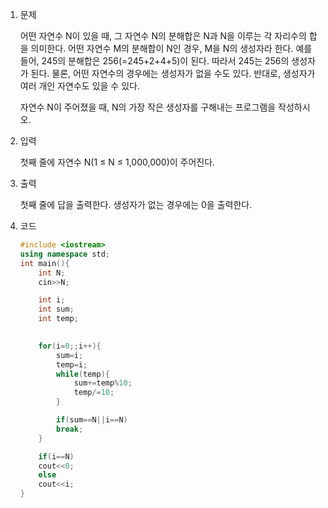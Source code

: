 1. 문제

   어떤 자연수 N이 있을 때, 그 자연수 N의 분해합은 N과 N을 이루는 각 자리수의 합을 의미한다. 어떤 자연수 M의 분해합이 N인 경우, M을 N의 생성자라 한다. 예를 들어, 245의 분해합은 256(=245+2+4+5)이 된다. 따라서 245는 256의 생성자가 된다. 물론, 어떤 자연수의 경우에는 생성자가 없을 수도 있다. 반대로, 생성자가 여러 개인 자연수도 있을 수 있다.

   자연수 N이 주어졌을 때, N의 가장 작은 생성자를 구해내는 프로그램을 작성하시오.

2. 입력

   첫째 줄에 자연수 N(1 ≤ N ≤ 1,000,000)이 주어진다.

3. 출력

   첫째 줄에 답을 출력한다. 생성자가 없는 경우에는 0을 출력한다.

4. 코드

   ```c++
   #include <iostream>
   using namespace std;
   int main(){
       int N;
       cin>>N;
   
       int i;
       int sum;
       int temp;
       
   
       for(i=0;;i++){
           sum=i;
           temp=i;
           while(temp){
               sum+=temp%10;
               temp/=10;
           }
   
           if(sum==N||i==N)
           break;
       }
   
       if(i==N)
       cout<<0;
       else
       cout<<i;
   }
   ```

   